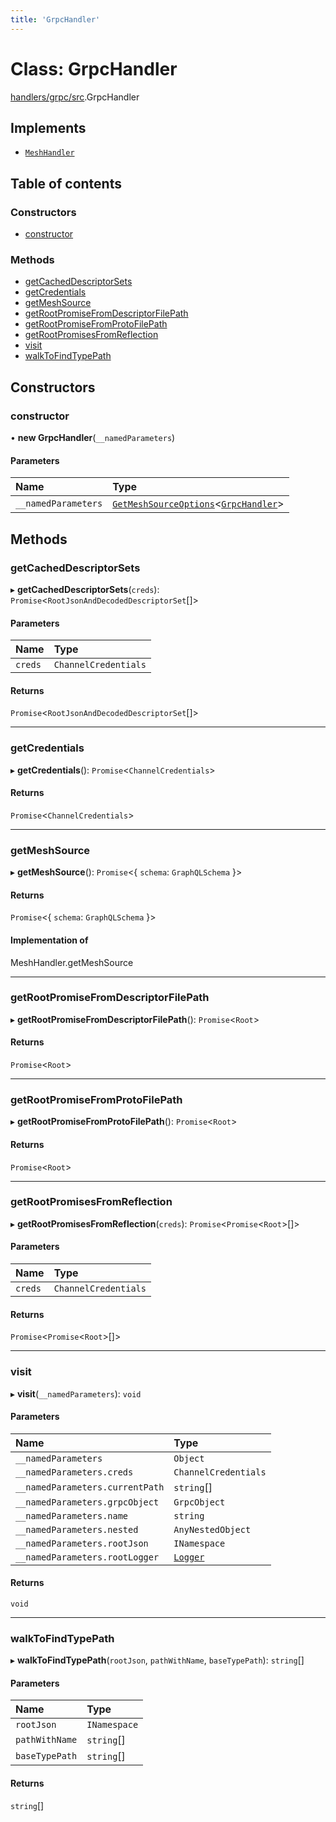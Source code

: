 ```yaml
---
title: 'GrpcHandler'
---
```


# Class: GrpcHandler

[handlers/grpc/src](../modules/handlers_grpc_src).GrpcHandler

## Implements

- [`MeshHandler`](/docs/api/interfaces/types_src.MeshHandler)

## Table of contents

### Constructors

- [constructor](handlers_grpc_src.GrpcHandler#constructor)

### Methods

- [getCachedDescriptorSets](handlers_grpc_src.GrpcHandler#getcacheddescriptorsets)
- [getCredentials](handlers_grpc_src.GrpcHandler#getcredentials)
- [getMeshSource](handlers_grpc_src.GrpcHandler#getmeshsource)
- [getRootPromiseFromDescriptorFilePath](handlers_grpc_src.GrpcHandler#getrootpromisefromdescriptorfilepath)
- [getRootPromiseFromProtoFilePath](handlers_grpc_src.GrpcHandler#getrootpromisefromprotofilepath)
- [getRootPromisesFromReflection](handlers_grpc_src.GrpcHandler#getrootpromisesfromreflection)
- [visit](handlers_grpc_src.GrpcHandler#visit)
- [walkToFindTypePath](handlers_grpc_src.GrpcHandler#walktofindtypepath)

## Constructors

### constructor

• **new GrpcHandler**(`__namedParameters`)

#### Parameters

| Name | Type |
| :------ | :------ |
| `__namedParameters` | [`GetMeshSourceOptions`](../modules/types_src#getmeshsourceoptions)<[`GrpcHandler`](/docs/api/interfaces/types_src.YamlConfig.GrpcHandler)\> |

## Methods

### getCachedDescriptorSets

▸ **getCachedDescriptorSets**(`creds`): `Promise`<`RootJsonAndDecodedDescriptorSet`[]\>

#### Parameters

| Name | Type |
| :------ | :------ |
| `creds` | `ChannelCredentials` |

#### Returns

`Promise`<`RootJsonAndDecodedDescriptorSet`[]\>

___

### getCredentials

▸ **getCredentials**(): `Promise`<`ChannelCredentials`\>

#### Returns

`Promise`<`ChannelCredentials`\>

___

### getMeshSource

▸ **getMeshSource**(): `Promise`<{ `schema`: `GraphQLSchema`  }\>

#### Returns

`Promise`<{ `schema`: `GraphQLSchema`  }\>

#### Implementation of

MeshHandler.getMeshSource

___

### getRootPromiseFromDescriptorFilePath

▸ **getRootPromiseFromDescriptorFilePath**(): `Promise`<`Root`\>

#### Returns

`Promise`<`Root`\>

___

### getRootPromiseFromProtoFilePath

▸ **getRootPromiseFromProtoFilePath**(): `Promise`<`Root`\>

#### Returns

`Promise`<`Root`\>

___

### getRootPromisesFromReflection

▸ **getRootPromisesFromReflection**(`creds`): `Promise`<`Promise`<`Root`\>[]\>

#### Parameters

| Name | Type |
| :------ | :------ |
| `creds` | `ChannelCredentials` |

#### Returns

`Promise`<`Promise`<`Root`\>[]\>

___

### visit

▸ **visit**(`__namedParameters`): `void`

#### Parameters

| Name | Type |
| :------ | :------ |
| `__namedParameters` | `Object` |
| `__namedParameters.creds` | `ChannelCredentials` |
| `__namedParameters.currentPath` | `string`[] |
| `__namedParameters.grpcObject` | `GrpcObject` |
| `__namedParameters.name` | `string` |
| `__namedParameters.nested` | `AnyNestedObject` |
| `__namedParameters.rootJson` | `INamespace` |
| `__namedParameters.rootLogger` | [`Logger`](../modules/types_src#logger) |

#### Returns

`void`

___

### walkToFindTypePath

▸ **walkToFindTypePath**(`rootJson`, `pathWithName`, `baseTypePath`): `string`[]

#### Parameters

| Name | Type |
| :------ | :------ |
| `rootJson` | `INamespace` |
| `pathWithName` | `string`[] |
| `baseTypePath` | `string`[] |

#### Returns

`string`[]
